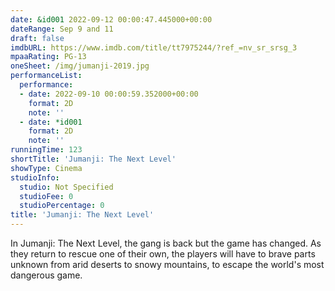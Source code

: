 ```yaml
---
date: &id001 2022-09-12 00:00:47.445000+00:00
dateRange: Sep 9 and 11
draft: false
imdbURL: https://www.imdb.com/title/tt7975244/?ref_=nv_sr_srsg_3
mpaaRating: PG-13
oneSheet: /img/jumanji-2019.jpg
performanceList:
  performance:
  - date: 2022-09-10 00:00:59.352000+00:00
    format: 2D
    note: ''
  - date: *id001
    format: 2D
    note: ''
runningTime: 123
shortTitle: 'Jumanji: The Next Level'
showType: Cinema
studioInfo:
  studio: Not Specified
  studioFee: 0
  studioPercentage: 0
title: 'Jumanji: The Next Level'
---
```


In Jumanji: The Next Level, the gang is back but the game has changed. As they return to rescue one of their own, the players will have to brave parts unknown from arid deserts to snowy mountains, to escape the world's most dangerous game.